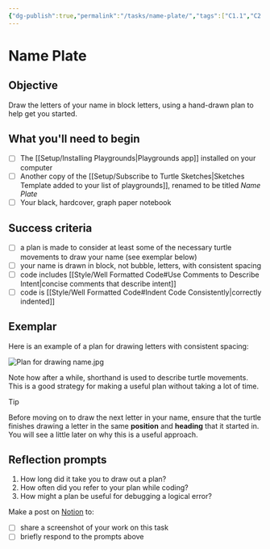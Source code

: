 ```yaml
---
{"dg-publish":true,"permalink":"/tasks/name-plate/","tags":["C1.1","C2.4","C2.6"],"dgHomeLink":false}
---
```


# Name Plate
## Objective

Draw the letters of your name in block letters, using a hand-drawn plan to help get you started.
## What you'll need to begin

- [ ] The [[Setup/Installing Playgrounds\|Playgrounds app]] installed on your computer
- [ ] Another copy of the [[Setup/Subscribe to Turtle Sketches\|Sketches Template added to your list of playgrounds]], renamed to be titled *Name Plate*
- [ ] Your black, hardcover, graph paper notebook
## Success criteria

- [ ] a plan is made to consider at least some of the necessary turtle movements to draw your name (see exemplar below)
- [ ] your name is drawn in block, not bubble, letters, with consistent spacing
- [ ] code includes [[Style/Well Formatted Code#Use Comments to Describe Intent\|concise comments that describe intent]]
- [ ] code is [[Style/Well Formatted Code#Indent Code Consistently\|correctly indented]]
## Exemplar

Here is an example of a plan for drawing letters with consistent spacing:

![Plan for drawing name.jpg](/img/user/Media/Plan%20for%20drawing%20name.jpg)

Note how after a while, shorthand is used to describe turtle movements. This is a good strategy for making a useful plan without taking a lot of time.

> [!TIP]
> Before moving on to draw the next letter in your name, ensure that the turtle finishes drawing a letter in the same **position** and **heading** that it started in. You will see a little later on why this is a useful approach.
## Reflection prompts

1. How long did it take you to draw out a plan?
2. How often did you refer to your plan while coding?
3. How might a plan be useful for debugging a logical error?

Make a post on [Notion](https://notion.so) to:
- [ ] share a screenshot of your work on this task
- [ ] briefly respond to the prompts above